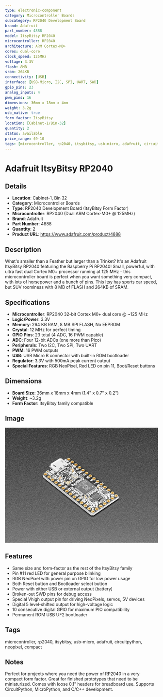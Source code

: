 ```yaml
---
type: electronic-component
category: Microcontroller Boards
subcategory: RP2040 Development Board
brand: Adafruit
part_number: 4888
model: ItsyBitsy RP2040
microcontroller: RP2040
architecture: ARM Cortex-M0+
cores: dual-core
clock_speed: 125MHz
voltage: 3.3V
flash: 8MB
sram: 264KB
connectivity: [USB]
interface: [USB-Micro, I2C, SPI, UART, SWD]
gpio_pins: 23
analog_inputs: 4
pwm_pins: 16
dimensions: 36mm x 18mm x 4mm
weight: 3.2g
usb_native: true
form_factor: ItsyBitsy
location: [Cabinet-1/Bin-32]
quantity: 2
status: available
price_range: $9-10
tags: [microcontroller, rp2040, itsybitsy, usb-micro, adafruit, circuitpython, neopixel, compact]
---
```


# Adafruit ItsyBitsy RP2040

## Details

- **Location**: Cabinet-1, Bin 32
- **Category**: Microcontroller Boards
- **Type**: RP2040 Development Board (ItsyBitsy Form Factor)
- **Microcontroller**: RP2040 (Dual ARM Cortex-M0+ @ 125MHz)
- **Brand**: Adafruit
- **Part Number**: 4888
- **Quantity**: 2
- **Product URL**: https://www.adafruit.com/product/4888

## Description

What's smaller than a Feather but larger than a Trinket? It's an Adafruit ItsyBitsy RP2040 featuring the Raspberry Pi RP2040! Small, powerful, with ultra fast dual Cortex M0+ processor running at 125 MHz - this microcontroller board is perfect when you want something very compact, with lots of horsepower and a bunch of pins. This Itsy has sports car speed, but SUV roominess with 8 MB of FLASH and 264KB of SRAM.

## Specifications

- **Microcontroller**: RP2040 32-bit Cortex M0+ dual core @ ~125 MHz
- **Logic/Power**: 3.3V
- **Memory**: 264 KB RAM, 8 MB SPI FLASH, No EEPROM
- **Crystal**: 12 MHz for perfect timing
- **GPIO Pins**: 23 total (4 ADC, 16 PWM capable)
- **ADC**: Four 12-bit ADCs (one more than Pico)
- **Peripherals**: Two I2C, Two SPI, Two UART
- **PWM**: 16 PWM outputs
- **USB**: USB Micro B connector with built-in ROM bootloader
- **Regulator**: 3.3V with 500mA peak current output
- **Special Features**: RGB NeoPixel, Red LED on pin 11, Boot/Reset buttons

## Dimensions

- **Board Size**: 36mm x 18mm x 4mm (1.4" x 0.7" x 0.2")
- **Weight**: ~3.2g
- **Form Factor**: ItsyBitsy family compatible

## Image

![Adafruit ItsyBitsy RP2040](../attachments/4888-05.jpg)

## Features

- Same size and form-factor as the rest of the ItsyBitsy family
- Pin #11 red LED for general purpose blinking
- RGB NeoPixel with power pin on GPIO for low power usage
- Both Reset button and Bootloader select button
- Power with either USB or external output (battery)
- Broken-out SWD pins for debug access
- Special Vhigh output pin for driving NeoPixels, servos, 5V devices
- Digital 5 level-shifted output for high-voltage logic
- 10 consecutive digital GPIO for maximum PIO compatibility
- Permanent ROM USB UF2 bootloader

## Tags

microcontroller, rp2040, itsybitsy, usb-micro, adafruit, circuitpython, neopixel, compact

## Notes

Perfect for projects where you need the power of RP2040 in a very compact form factor. Great for finished prototypes that need to be miniaturized. Comes with loose 0.1" headers for breadboard use. Supports CircuitPython, MicroPython, and C/C++ development.
